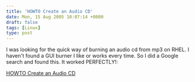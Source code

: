 ```yaml
---
title: 'HOWTO Create an Audio CD'
date: Mon, 15 Aug 2005 10:07:14 +0000
draft: false
tags: [Linux]
type: post
---
```


I was looking for the quick way of burning an audio cd from mp3 on RHEL. I haven't found a GUI burner I like or works every time. So I did a Google search and found this. It worked PERFECTLY!:

[HOWTO Create an Audio CD](http://gentoo-wiki.com/HOWTO_Create_an_Audio_CD#Getting_organized)